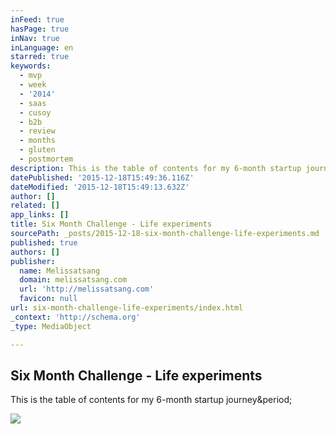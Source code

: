 ```yaml
---
inFeed: true
hasPage: true
inNav: true
inLanguage: en
starred: true
keywords:
  - mvp
  - week
  - '2014'
  - saas
  - cusoy
  - b2b
  - review
  - months
  - gluten
  - postmortem
description: This is the table of contents for my 6-month startup journey.
datePublished: '2015-12-18T15:49:36.116Z'
dateModified: '2015-12-18T15:49:13.632Z'
author: []
related: []
app_links: []
title: Six Month Challenge - Life experiments
sourcePath: _posts/2015-12-18-six-month-challenge-life-experiments.md
published: true
authors: []
publisher:
  name: Melissatsang
  domain: melissatsang.com
  url: 'http://melissatsang.com'
  favicon: null
url: six-month-challenge-life-experiments/index.html
_context: 'http://schema.org'
_type: MediaObject

---
```

<article style=""><h1>Six Month Challenge - Life experiments</h1><p>This is the table of contents for my 6-month startup journey&amp;period;</p></article>

![](https://the-grid-user-content.s3-us-west-2.amazonaws.com/d6079e74-b083-4a67-a8a7-70bf952ed42b.jpg)